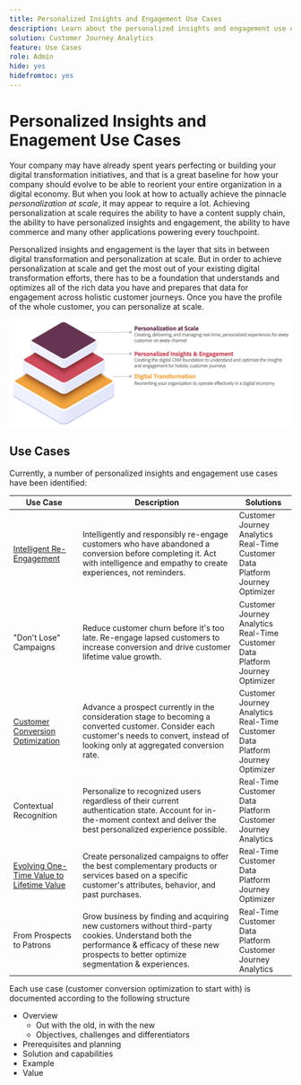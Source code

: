 ```yaml
---
title: Personalized Insights and Engagement Use Cases
description: Learn about the personalized insights and engagement use case 
solution: Customer Journey Analytics
feature: Use Cases
role: Admin
hide: yes
hidefromtoc: yes
---
```


# Personalized Insights and Enagement Use Cases

Your company may have already spent years perfecting or building your digital transformation initiatives, and that is a great baseline for how your company should evolve to be able to reorient your entire organization in a digital economy. But when you look at how to actually achieve the pinnacle *personalization at scale*, it may appear to require a lot. Achieving personalization at scale requires the ability to have a content supply chain, the ability to have personalized insights and engagement, the ability to have commerce and many other applications powering every touchpoint.

Personalized insights and engagement is the layer that sits in between digital transformation and personalization at scale. But in order to achieve personalization at scale and get the most out of your existing digital transformation efforts, there has to be a foundation that understands and optimizes all of the rich data you have and prepares that data for engagement across holistic customer journeys. Once you have the profile of the whole customer, you can personalize at scale.

![PIE](assets/pie.png)

## Use Cases

Currently, a number of personalized insights and engagement use cases have been identified:

| Use Case | Description | Solutions |
|---|---|---|
| [Intelligent Re-Engagement](https://experienceleague.adobe.com/en/docs/experience-platform/rtcdp/use-cases/personalization-insights-engagement/intelligent-re-engagement) | Intelligently and responsibly re-engage customers who have abandoned a conversion before completing it. Act with intelligence and empathy to create experiences, not reminders. | Customer Journey Analytics<br/>Real-Time Customer Data Platform<br/>Journey Optimizer |
| "Don't Lose" Campaigns | Reduce customer churn before it's too late. Re-engage lapsed customers to increase conversion and drive customer lifetime value growth. | Customer Journey Analytics<br/>Real-Time Customer Data Platform<br/>Journey Optimizer |
| [Customer Conversion Optimization](customer-conversion-optimization.md) | Advance a prospect currently in the consideration stage to becoming a converted customer. Consider each customer's needs to convert, instead of looking only at aggregated conversion rate. | Customer Journey Analytics<br/>Real-Time Customer Data Platform<br/>Journey Optimizer  | 
| Contextual Recognition | Personalize to recognized users regardless of their current authentication state. Account for in-the-moment context and deliver the best personalized experience possible. | Real-Time Customer Data Platform<br/>Customer Journey Analytics | 
| [Evolving One-Time Value to Lifetime Value](https://experienceleague.adobe.com/en/docs/experience-platform/rtcdp/use-cases/personalization-insights-engagement/evolve-one-time-value-to-lifetime-value) | Create personalized campaigns to offer the best complementary products or services based on a specific customer's attributes, behavior, and past purchases. | Real-Time Customer Data Platform<br/>Journey Optimizer | 
| From Prospects to Patrons | Grow business by finding and acquiring new customers without third-party cookies. Understand both the performance & efficacy of these new prospects to better optimize segmentation & experiences. | Real-Time Customer Data Platform<br/>Customer Journey Analytics | 

Each use case (customer conversion optimization to start with) is documented according to the following structure

- Overview
  - Out with the old, in with the new
  - Objectives, challenges and differentiators
- Prerequisites and planning
- Solution and capabilities
- Example
- Value

